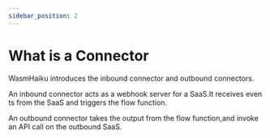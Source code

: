 ```yaml
---
sidebar_position: 2
---
```


# What is a Connector

WasmHaiku introduces the inbound connector and outbound connectors.

An inbound connector acts as a webhook server for a SaaS.It receives events from the SaaS and triggers the flow function. 

An outbound connector takes the output from the flow function,and invoke an API call on the outbound SaaS.